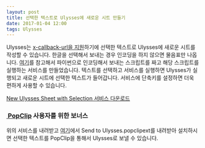 ```yaml
---
layout: post
title: 선택한 텍스트로 Ulysses에 새로운 시트 만들기
date: 2017-01-04 12:00
tags: Ulysses
---
```


Ulysses는 [x-callback-url을 지원][1]하기에 선택한 텍스트로 Ulysses에 새로운 시트를 작성할 수 있습니다. 한글을 선택해서 보내는 경우 인코딩을 하지 않으면 물음표만 나옵니다. [여기][2]를 참고해서 파이썬으로 인코딩해서 보내는 스크립트를 짜고 해당 스크립트를 실행하는 서비스를 만들었습니다. 텍스트를 선택하고 서비스를 실행하면 Ulysses가 실행되고 새로운 시트에 선택한 텍스트가 들어갑니다. 서비스에 단축키를 설정하면 더욱 편하게 사용할 수 있습니다.

[New Ulysses Sheet with Selection 서비스 다운로드][3]

### [ PopClip][4] 사용자를 위한 보너스

위의 서비스를 내려받고 [여기][5]에서 Send to Ulysses.popclipext를 내려받아 설치하시면 선택한 텍스트를 PopClip을 통해서 Ulysses로 보낼 수 있습니다.

[1]:	https://ulyssesapp.com/blog/2016/04/introduction-x-callback-support/
[2]:	http://ecolemodev.wikinamu.com/%ED%8C%8C%EC%9D%B4%EC%8D%AC#header-2-2
[3]:	http://dr.halryang.net/1fcHJ
[4]:	http://pilotmoon.com/popclip/
[5]:	http://dr.halryang.net/x1Xz

